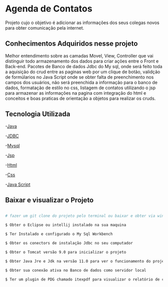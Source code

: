 # Agenda de Contatos

Projeto cujo o objetivo é adicionar as informações dos seus colegas novos para obter comunicação pela internet.

## Conhecimentos Adquiridos nesse projeto 

Melhor entendimento sobre as camadas Movel, View, Controller que vai distinguir todo armazenamento dos dados para criar ações entre o Front e Back-end. 
Pacotes de Banco de dados Jdbc do My sql, onde será feito toda a aquisição do crud entre as paginas web por um clique de botão, validção de formúlarios no Java Script onde se obter falta de preenchimento nos campos dos usuários, não será preenchida a informação para o banco de dados, formatação de estilo no css, listagem de contatos utilizando o jsp para armazenar as informações na pagina com integração do html e conceitos e boas praticas de orientação a objetos para realizar os cruds. 

## Tecnologia Utilizada 

-[Java](https://www.java.com/pt-BR/download/ie_manual.jsp?locale=pt_BR) 

-[JDBC](https://www.oracle.com/br/database/technologies/appdev/jdbc.html) 

-[Mysql](https://www.mysql.com/)

-[Jsp](https://www.ibm.com/docs/pt-br/rsas/7.5.0?topic=files-javaserver-pages-jsp-technology) 

-[Html](https://developer.mozilla.org/pt-BR/docs/Web/HTML)

-[Css](https://developer.mozilla.org/pt-BR/docs/Web/CSS)

-[Java Script](https://developer.mozilla.org/pt-BR/docs/Web/JavaScript)

## Baixar e visualizar o Projeto 

  ```bash 
  
  # fazer um git clone do projeto pelo terminal ou baixar e obter via winrar  
  
  $ Obter o Eclipse ou intellij instalado na sua maquina
  
  $ Ter Instalado e configurado o My Sql Workbench 
  
  $ Obter os conectors de instalação Jdbc no seu computador 
  
  $ Obter o Tomcat versão 9.0 para inicializar o projeto 
  
  $ Obter Java Jre e Jdk na versão 11.0 para ver o funcionamento do projeto 
  
  $ Obter sua conexão ativa no Banco de dados como servidor local
  
  $ Ter um plugin de PDG chamado itexpdf para visualizar o relatório de contatos da Web 

